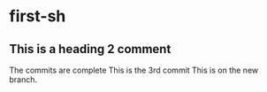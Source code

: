 # first-sh 
## This is a heading 2 comment
The commits are complete 
This is the 3rd commit
This is on the new branch.
